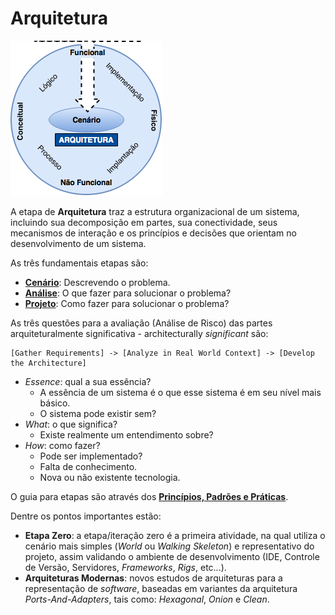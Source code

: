 # Arquitetura

![](../images/arquitetura.png)

A etapa de **Arquitetura** traz a estrutura organizacional de um sistema, incluindo sua decomposição em partes, sua conectividade, seus mecanismos de interação e os princípios e decisões que orientam no desenvolvimento de um sistema.

As três fundamentais etapas são:

* [**Cenário**](cenario.md "Cenário"): Descrevendo o problema.
* [**Análise**](analise.md "Análise"): O que fazer para solucionar o problema?
* [**Projeto**](projeto.md "Projeto"): Como fazer para solucionar o problema?

As três questões para a avaliação (Análise de Risco) das partes arquiteturalmente significativa - architecturally _significant_ são:

```
[Gather Requirements] -> [Analyze in Real World Context] -> [Develop the Architecture]
```

* _Essence_: qual a sua essência?
  * A essência de um sistema é o que esse sistema é em seu nível mais básico.
  * O sistema pode existir sem?
* _What_: o que significa?
  * Existe realmente um entendimento sobre?
* _How_: como fazer?
  * Pode ser implementado?
  * Falta de conhecimento.
  * Nova ou não existente tecnologia.

O guia para etapas são através dos [**Princípios, Padrões e Práticas**](principios-padroes-praticas.md "Princípios, Padrões e Práticas").

Dentre os pontos importantes estão:

* **Etapa Zero**: a etapa/iteração zero é a primeira atividade, na qual utiliza o cenário mais simples (_World_ ou _Walking Skeleton_) e representativo do projeto, assim validando o ambiente de desenvolvimento (IDE, Controle de Versão, Servidores, _Frameworks_, _Rigs_, etc...).
* **Arquiteturas Modernas**: novos estudos de arquiteturas para a representação de _software_, baseadas em variantes da arquitetura _Ports-And-Adapters_, tais como: _Hexagonal_, _Onion_ e _Clean_.
